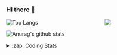 ### Hi there 👋

<!--
**tao8687/tao8687** is a ✨ _special_ ✨ repository because its `README.md` (this file) appears on your GitHub profile.

Here are some ideas to get you started:

- 🔭 I’m currently working on ...
- 🌱 I’m currently learning ...
- 👯 I’m looking to collaborate on ...
- 🤔 I’m looking for help with ...
- 💬 Ask me about ...
- 📫 How to reach me: ...
- 😄 Pronouns: ...
- ⚡ Fun fact: ...
-->

<img align='right' src="https://media.giphy.com/media/M9gbBd9nbDrOTu1Mqx/giphy.gif" width="240">

  
![Top Langs](https://github-readme-stats.vercel.app/api/top-langs/?username=tao8687&layout=compact&title_color=23238E&text_color=A67D3D)

![Anurag's github stats](https://github-readme-stats.vercel.app/api?username=tao8687&show_icons=true&&text_color=A67D3D&title_color=23238E&show_icons=false&count_private=true&hide=stars)

<details>
  <summary>:zap: Coding Stats</summary>
  <br>
    
<!--START_SECTION:waka-->
![Code Time](http://img.shields.io/badge/Code%20Time-1%2C655%20hrs%207%20mins-blue)

![Profile Views](http://img.shields.io/badge/Profile%20Views-0-blue)

**🐱 My GitHub Data** 

> 📦 1.5 MB Used in GitHub's Storage 
 > 
> 🏆 230 Contributions in the Year 2024
 > 
> 🚫 Not Opted to Hire
 > 
> 📜 58 Public Repositories 
 > 
> 🔑 26 Private Repositories 
 > 
**I'm an Early 🐤** 

```text
🌞 Morning                1454 commits        ██████████████████████░░░   87.33 % 
🌆 Daytime                88 commits          █░░░░░░░░░░░░░░░░░░░░░░░░   05.29 % 
🌃 Evening                119 commits         ██░░░░░░░░░░░░░░░░░░░░░░░   07.15 % 
🌙 Night                  4 commits           ░░░░░░░░░░░░░░░░░░░░░░░░░   00.24 % 
```
📅 **I'm Most Productive on Wednesday** 

```text
Monday                   239 commits         ████░░░░░░░░░░░░░░░░░░░░░   14.35 % 
Tuesday                  226 commits         ███░░░░░░░░░░░░░░░░░░░░░░   13.57 % 
Wednesday                294 commits         ████░░░░░░░░░░░░░░░░░░░░░   17.66 % 
Thursday                 220 commits         ███░░░░░░░░░░░░░░░░░░░░░░   13.21 % 
Friday                   236 commits         ████░░░░░░░░░░░░░░░░░░░░░   14.17 % 
Saturday                 230 commits         ███░░░░░░░░░░░░░░░░░░░░░░   13.81 % 
Sunday                   220 commits         ███░░░░░░░░░░░░░░░░░░░░░░   13.21 % 
```


📊 **This Week I Spent My Time On** 

```text
🕑︎ Time Zone: Asia/Shanghai

💬 Programming Languages: 
Other                    9 hrs               █████████████░░░░░░░░░░░░   50.14 % 
C++                      3 hrs 46 mins       █████░░░░░░░░░░░░░░░░░░░░   20.99 % 
YAML                     3 hrs 12 mins       ████░░░░░░░░░░░░░░░░░░░░░   17.87 % 
Python                   1 hr 6 mins         ██░░░░░░░░░░░░░░░░░░░░░░░   06.15 % 
Markdown                 28 mins             █░░░░░░░░░░░░░░░░░░░░░░░░   02.62 % 

🔥 Editors: 
VS Code                  17 hrs 57 mins      █████████████████████████   100.00 % 

🐱‍💻 Projects: 
path_tracking_pid        6 hrs 44 mins       █████████░░░░░░░░░░░░░░░░   37.50 % 
full_coverage_path_planne2 hrs 50 mins       ████░░░░░░░░░░░░░░░░░░░░░   15.80 % 
workspace                2 hrs 12 mins       ███░░░░░░░░░░░░░░░░░░░░░░   12.33 % 
two-wheel-differential-dr1 hr 43 mins        ██░░░░░░░░░░░░░░░░░░░░░░░   09.60 % 
bcr_bot                  1 hr 34 mins        ██░░░░░░░░░░░░░░░░░░░░░░░   08.75 % 

💻 Operating System: 
Linux                    17 hrs 57 mins      █████████████████████████   100.00 % 
```

**I Mostly Code in C++** 

```text
C++                      11 repos            ████████░░░░░░░░░░░░░░░░░   31.43 % 
Python                   10 repos            ███████░░░░░░░░░░░░░░░░░░   28.57 % 
JavaScript               2 repos             █░░░░░░░░░░░░░░░░░░░░░░░░   05.71 % 
Batchfile                1 repo              █░░░░░░░░░░░░░░░░░░░░░░░░   02.86 % 
HTML                     1 repo              █░░░░░░░░░░░░░░░░░░░░░░░░   02.86 % 
```



**Timeline**

![Lines of Code chart](https://raw.githubusercontent.com/tao8687/tao8687/master/assets/bar_graph.png)


 Last Updated on 03/08/2024 01:20:57 UTC
<!--END_SECTION:waka-->
</details>
